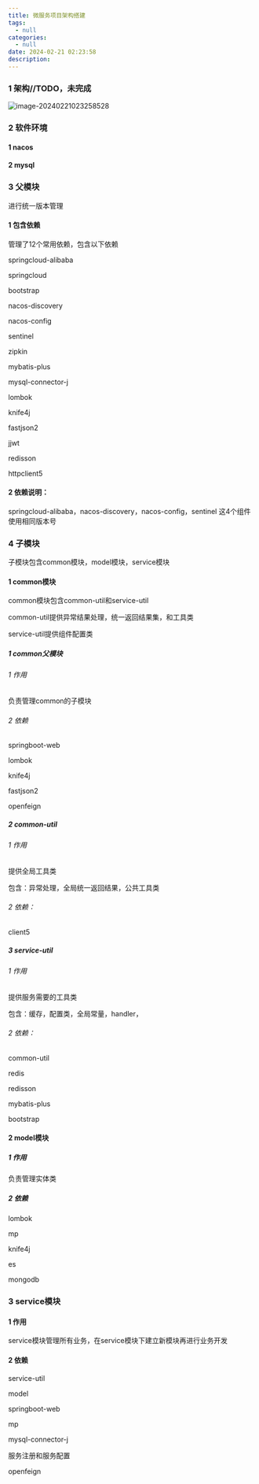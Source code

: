 ```yaml
---
title: 微服务项目架构搭建
tags:
  - null
categories:
  - null
date: 2024-02-21 02:23:58
description:
---
```


### 1 架构//TODO，未完成

![image-20240221023258528](http://cdn.this0.com/blog/img/image-20240221023258528.png)

### 2 软件环境

#### 1 nacos

#### 2 mysql

### 3 父模块

进行统一版本管理

#### 1 包含依赖

管理了12个常用依赖，包含以下依赖

springcloud-alibaba

springcloud

bootstrap

nacos-discovery

nacos-config

sentinel

zipkin

mybatis-plus

mysql-connector-j

lombok

knife4j

fastjson2

jjwt

redisson

httpclient5

#### 2 依赖说明：

springcloud-alibaba，nacos-discovery，nacos-config，sentinel 这4个组件使用相同版本号

### 4 子模块

子模块包含common模块，model模块，service模块

#### 1 common模块

common模块包含common-util和service-util

common-util提供异常结果处理，统一返回结果集，和工具类

service-util提供组件配置类

##### 1 common父模块

###### 1 作用 

负责管理common的子模块

###### 2 依赖

springboot-web

lombok

knife4j

fastjson2

openfeign

##### 2 common-util

###### 1 作用

提供全局工具类

包含：异常处理，全局统一返回结果，公共工具类

###### 2 依赖：

client5

##### 3 service-util

###### 1 作用

提供服务需要的工具类

包含：缓存，配置类，全局常量，handler，

###### 2 依赖：

common-util

redis

redisson

mybatis-plus

bootstrap

#### 2 model模块

##### 1 作用

负责管理实体类

##### 2 依赖

lombok

mp

knife4j

es

mongodb

### 3 service模块

#### 1 作用

service模块管理所有业务，在service模块下建立新模块再进行业务开发

#### 2 依赖

service-util

model

springboot-web

mp

mysql-connector-j

服务注册和服务配置

openfeign




